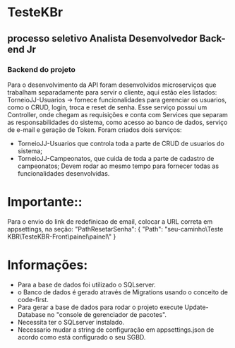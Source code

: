 # TesteKBr
## **processo seletivo Analista Desenvolvedor Back-end Jr**

### Backend do projeto

Para o desenvolvimento da API foram desenvolvidos microserviços que trabalham separadamente para servir o cliente, aqui estão eles listados:
TorneioJJ-Usuarios -> fornece funcionalidades para gerenciar os usuarios, como o CRUD, login, troca e reset de senha.
Esse serviço possui um Controller, onde chegam as requisições e conta com Services que separam as responsabilidades do sistema, como acesso ao
banco de dados, serviço de e-mail e geração de Token.
Foram criados dois serviços: 
- TorneioJJ-Usuarios que controla toda a parte de CRUD de usuarios do sistema; 
- TorneioJJ-Campeonatos, que cuida de toda a parte de cadastro de campeonatos;
  Devem rodar ao mesmo tempo para fornecer todas as funcionalidades desenvolvidas.

# **Importante:**:
Para o envio do link de redefinicao de email, colocar a URL correta em appsettings, na seção:
"PathResetarSenha": {
    "Path": "seu-caminho\\Teste KBR\\TesteKBR-Front\\painel\\painel\\"
  }

# **Informações**:

- Para a base de dados foi utilizado o SQLserver.
- o Banco de dados é gerado através de Migrations usando o conceito de code-first.
- Para gerar a base de dados para rodar o projeto execute Update-Database no "console de gerenciador de pacotes".
- Necessita ter o SQLserver instalado.
- Necessario mudar a string de configuração em appsettings.json de acordo como está configurado o seu SGBD.

